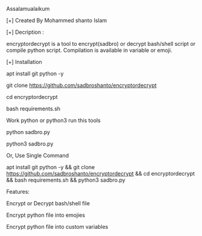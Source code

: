 Assalamualaikum 

[+] Created By Mohammed shanto Islam 

[+] Decription :

encryptordecrypt is a tool to encrypt(sadbro) or decrypt bash/shell script or compile python script. Compilation is available in variable or emoji.

[+] Installation

apt install git python -y

git clone https://github.com/sadbroshanto/encryptordecrypt

cd encryptordecrypt

bash requirements.sh

Work python or python3 run this tools

python sadbro.py

python3 sadbro.py

Or, Use Single Command

apt install git python -y && git clone https://github.com/sadbroshanto/encryptordecrypt && cd encryptordecrypt && bash requirements.sh && python3 sadbro.py

Features:

Encrypt or Decrypt bash/shell file

Encrypt python file into emojies

Encrypt python file into custom variables
